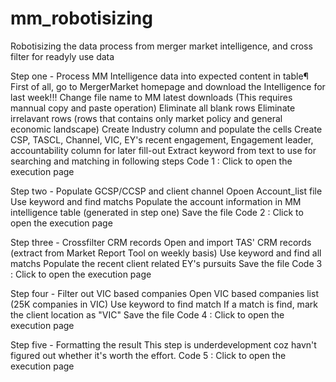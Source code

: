 # mm_robotisizing
Robotisizing the data process from merger market intelligence, and cross filter for readyly use data


Step one - Process MM Intelligence data into expected content in table¶ 
First of all, go to MergerMarket homepage and download the Intelligence for last week!!!
Change file name to MM latest downloads (This requires mannual copy and paste operation)
Eliminate all blank rows
Eliminate irrelavant rows (rows that contains only market policy and general economic landscape)
Create Industry column and populate the cells
Create CSP, TASCL, Channel, VIC, EY's recent engagement, Engagement leader, accountability column for later fill-out
Extract keyword from text to use for searching and matching in following steps
Code 1 : Click to open the execution page

Step two - Populate GCSP/CCSP and client channel
Opoen Account_list file
Use keyword and find matchs
Populate the account information in MM intelligence table (generated in step one)
Save the file
Code 2 : Click to open the execution page

Step three - Crossfilter CRM records
Open and import TAS' CRM records (extract from Market Report Tool on weekly basis)
Use keyword and find all matchs
Populate the recent client related EY's pursuits
Save the file
Code 3 : Click to open the execution page

Step four - Filter out VIC based companies
Open VIC based companies list (25K companies in VIC)
Use keyword to find match
If a match is find, mark the client location as "VIC"
Save the file
Code 4 : Click to open the execution page

Step five - Formatting the result
This step is underdevelopment coz havn't figured out whether it's worth the effort.
Code 5 : Click to open the execution page
